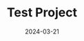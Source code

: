 ---
title: Test Project
client: self
description: This is a test project to verify collections are working.
techStack:
  - Test
  - Debug
links:
  github: https://github.com/test
image: /images/projects/test.jpg
featured: false
date: 2024-03-21

--- 